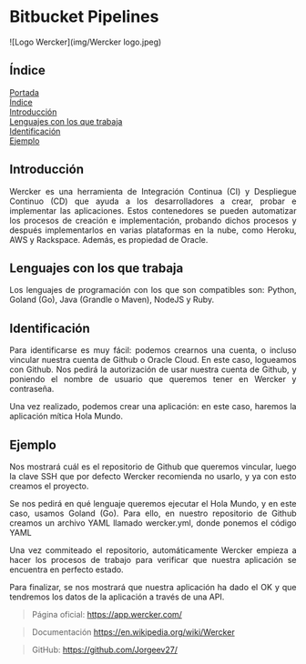 <div align="justify">

# **Bitbucket Pipelines**<a name = "id1"></a>

![Logo Wercker](img/Wercker logo.jpeg)

## **Índice**<a name = "id2"></a>
[Portada](#id1)<br>
[Índice](#id2)<br>
[Introducción](#id3)<br>
[Lenguajes con los que trabaja](#id4)<br>
[Identificación](#id5)<br>
[Ejemplo](#id6)<br>

## **Introducción**<a name="id3"></a>
Wercker es una herramienta de Integración Continua (CI) y Despliegue Continuo
(CD) que ayuda a los desarrolladores a crear, probar e
implementar las aplicaciones. Estos contenedores se pueden
 automatizar los procesos de creación e
implementación, probando dichos procesos y después implementarlos en varias
plataformas en la nube, como Heroku, AWS y Rackspace. Además, es propiedad de
Oracle.

## **Lenguajes con los que trabaja**<a name="id4"></a>
Los lenguajes de programación con los que son compatibles son:
Python, Goland (Go), Java (Grandle o Maven), NodeJS y Ruby.

## **Identificación**<a name="id5"></a>
Para identificarse es muy fácil: podemos crearnos una cuenta, o incluso vincular nuestra cuenta de Github o Oracle Cloud. En este caso, logueamos con Github. Nos pedirá la autorización de usar nuestra cuenta de Github, y poniendo el nombre de usuario que queremos tener en Wercker y contraseña.

Una vez realizado, podemos crear una aplicación: en este caso, haremos la aplicación mítica Hola Mundo.

## **Ejemplo**<a name="id6"></a>
Nos mostrará cuál es el repositorio de Github que queremos vincular, luego la clave SSH que por defecto Wercker recomienda no usarlo, y ya con esto creamos el proyecto.

Se nos pedirá en qué lenguaje queremos ejecutar el Hola Mundo, y en este caso, usamos Goland (Go). Para ello, en nuestro repositorio de Github creamos un archivo YAML llamado wercker.yml, donde ponemos el código YAML

Una vez commiteado el repositorio, automáticamente Wercker empieza a hacer los procesos de trabajo para verificar que nuestra aplicación se encuentra en perfecto estado.

Para finalizar, se nos mostrará que nuestra aplicación ha dado el OK y que tendremos los datos de la aplicación a través de una API.


> Página oficial:
> https://app.wercker.com/

> Documentación
> https://en.wikipedia.org/wiki/Wercker

> GitHub:
> https://github.com/Jorgeev27/

<div align="justify">
